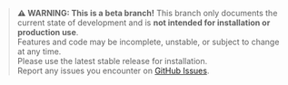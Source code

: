 
> **⚠️ WARNING: This is a beta branch!**
> This branch only documents the current state of development and is **not intended for installation or production use**.  
> Features and code may be incomplete, unstable, or subject to change at any time.  
> Please use the latest stable release for installation.  
> Report any issues you encounter on [GitHub Issues](https://github.com/damachine/coolerdash/issues).
